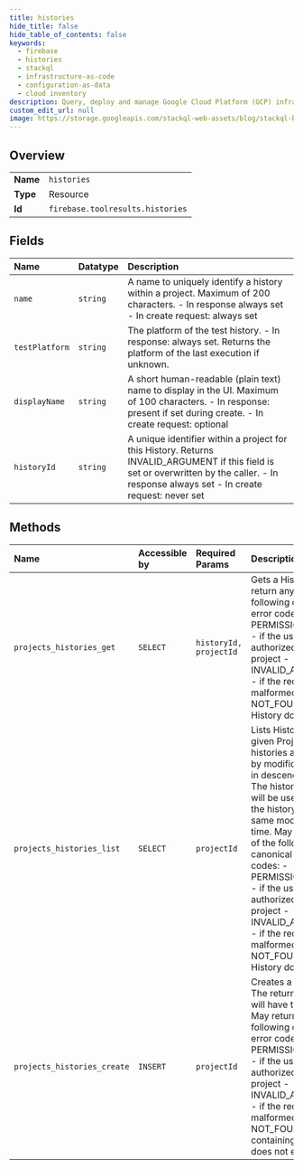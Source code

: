 ```yaml
---
title: histories
hide_title: false
hide_table_of_contents: false
keywords:
  - firebase
  - histories
  - stackql
  - infrastructure-as-code
  - configuration-as-data
  - cloud inventory
description: Query, deploy and manage Google Cloud Platform (GCP) infrastructure and resources using SQL
custom_edit_url: null
image: https://storage.googleapis.com/stackql-web-assets/blog/stackql-blog-post-featured-image.png
---
```

  
    

## Overview
<table><tbody>
<tr><td><b>Name</b></td><td><code>histories</code></td></tr>
<tr><td><b>Type</b></td><td>Resource</td></tr>
<tr><td><b>Id</b></td><td><code>firebase.toolresults.histories</code></td></tr>
</tbody></table>

## Fields
| Name | Datatype | Description |
|:-----|:---------|:------------|
| `name` | `string` | A name to uniquely identify a history within a project. Maximum of 200 characters. - In response always set - In create request: always set |
| `testPlatform` | `string` | The platform of the test history. - In response: always set. Returns the platform of the last execution if unknown. |
| `displayName` | `string` | A short human-readable (plain text) name to display in the UI. Maximum of 100 characters. - In response: present if set during create. - In create request: optional |
| `historyId` | `string` | A unique identifier within a project for this History. Returns INVALID_ARGUMENT if this field is set or overwritten by the caller. - In response always set - In create request: never set |
## Methods
| Name | Accessible by | Required Params | Description |
|:-----|:--------------|:----------------|:------------|
| `projects_histories_get` | `SELECT` | `historyId, projectId` | Gets a History. May return any of the following canonical error codes: - PERMISSION_DENIED - if the user is not authorized to read project - INVALID_ARGUMENT - if the request is malformed - NOT_FOUND - if the History does not exist |
| `projects_histories_list` | `SELECT` | `projectId` | Lists Histories for a given Project. The histories are sorted by modification time in descending order. The history_id key will be used to order the history with the same modification time. May return any of the following canonical error codes: - PERMISSION_DENIED - if the user is not authorized to read project - INVALID_ARGUMENT - if the request is malformed - NOT_FOUND - if the History does not exist |
| `projects_histories_create` | `INSERT` | `projectId` | Creates a History. The returned History will have the id set. May return any of the following canonical error codes: - PERMISSION_DENIED - if the user is not authorized to write to project - INVALID_ARGUMENT - if the request is malformed - NOT_FOUND - if the containing project does not exist |
